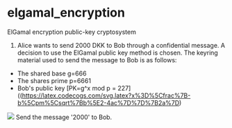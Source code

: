 # elgamal_encryption
ElGamal encryption public-key cryptosystem

1) Alice wants to send 2000 DKK to Bob through a confidential message. A decision to use the ElGamal public key method is chosen. The keyring material used to send the message to Bob is as follows:

- The shared base g=666
- The shares prime p=6661
- Bob's public key [PK=g^x mod p = 227]((https://latex.codecogs.com/svg.latex?x%3D%5Cfrac%7B-b%5Cpm%5Csqrt%7Bb%5E2-4ac%7D%7D%7B2a%7D)


<img src="https://render.githubusercontent.com/render/math?math=e^{i \pi} = -1">
Send the message '2000' to Bob.
